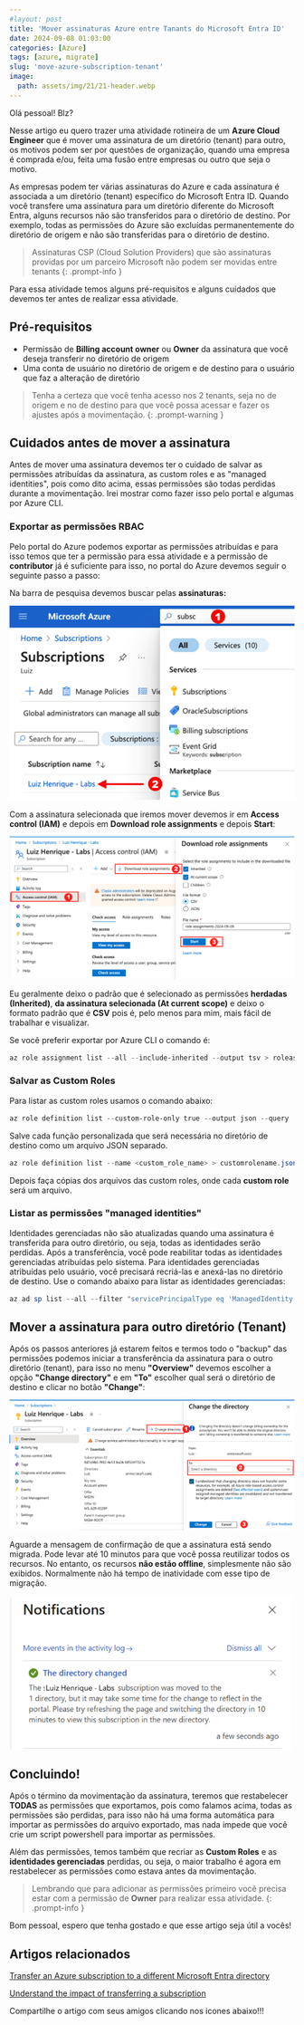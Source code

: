 ```yaml
---
#layout: post
title: 'Mover assinaturas Azure entre Tanants do Microsoft Entra ID' 
date: 2024-09-08 01:03:00
categories: [Azure]
tags: [azure, migrate]
slug: 'move-azure-subscription-tenant'
image:
  path: assets/img/21/21-header.webp
---
```


Olá pessoal! Blz?

Nesse artigo eu quero trazer uma atividade rotineira de um **Azure Cloud Engineer** que é mover uma assinatura de um diretório (tenant) para outro, os motivos podem ser por questões de organização, quando uma empresa é comprada e/ou, feita uma fusão entre empresas ou outro que seja o motivo.

As empresas podem ter várias assinaturas do Azure e cada assinatura é associada a um diretório (tenant) específico do Microsoft Entra ID. Quando você transfere uma assinatura para um diretório diferente do Microsoft Entra, alguns recursos não são transferidos para o diretório de destino. Por exemplo, todas as permissões do Azure são excluídas permanentemente do diretório de origem e não são transferidas para o diretório de destino.

> Assinaturas CSP (Cloud Solution Providers) que são assinaturas providas por um parceiro Microsoft não podem ser movidas entre tenants
{: .prompt-info }

Para essa atividade temos alguns pré-requisitos e alguns cuidados que devemos ter antes de realizar essa atividade.

## Pré-requisitos

* Permissão de **Billing account owner** ou **Owner** da assinatura que você deseja transferir no diretório de origem
* Uma conta de usuário no diretório de origem e de destino para o usuário que faz a alteração de diretório

> Tenha a certeza que você tenha acesso nos 2 tenants, seja no de origem e no de destino para que você possa acessar e fazer os ajustes após a movimentação.
{: .prompt-warning }

## Cuidados antes de mover a assinatura

Antes de mover uma assinatura devemos ter o cuidado de salvar as permissões atribuídas da assinatura, as custom roles e as "managed identities", pois como dito acima, essas permissões são todas perdidas durante a movimentação. Irei mostrar como fazer isso pelo portal e algumas por Azure CLI.

### Exportar as permissões RBAC

Pelo portal do Azure podemos exportar as permissões atribuídas e para isso temos que ter a permissão para essa atividade e a permissão de **contributor** já é suficiente para isso, no portal do Azure devemos seguir o seguinte passo a passo:

Na barra de pesquisa devemos buscar pelas **assinaturas:**

![azure-tenant-subscription](/assets/img/21/01.png)

Com a assinatura selecionada que iremos mover devemos ir em **Access control (IAM)** e depois em **Download role assignments** e depois **Start**:

![azure-tenant-subscription](/assets/img/21/02.png)

Eu geralmente deixo o padrão que é selecionado as permissões **herdadas (Inherited)**, **da assinatura selecionada (At current scope)** e deixo o formato padrão que é **CSV** pois é, pelo menos para mim, mais fácil de trabalhar e visualizar.

Se você preferir exportar por Azure CLI o comando é:

```powershell
az role assignment list --all --include-inherited --output tsv > roleassignments.tsv
```

### Salvar as Custom Roles

Para listar as custom roles usamos o comando abaixo: 

```powershell
az role definition list --custom-role-only true --output json --query '[].{roleName:roleName, roleType:roleType}'
```

Salve cada função personalizada que será necessária no diretório de destino como um arquivo JSON separado.

```powershell
az role definition list --name <custom_role_name> > customrolename.json
```

Depois faça cópias dos arquivos das custom roles, onde cada **custom role** será um arquivo.

### Listar as permissões "managed identities"

Identidades gerenciadas não são atualizadas quando uma assinatura é transferida para outro diretório, ou seja, todas as identidades serão perdidas. Após a transferência, você pode reabilitar todas as identidades gerenciadas atribuídas pelo sistema. Para identidades gerenciadas atribuídas pelo usuário, você precisará recriá-las e anexá-las no diretório de destino. Use o comando abaixo para listar as identidades gerenciadas:

```powershell
az ad sp list --all --filter "servicePrincipalType eq 'ManagedIdentity'"
```

## Mover a assinatura para outro diretório (Tenant)

Após os passos anteriores já estarem feitos e termos todo o "backup" das permissões podemos iniciar a transferência da assinatura para o outro diretório (tenant), para isso no menu **"Overview"** devemos escolher a opção **"Change directory"** e em **"To"** escolher qual será o diretório de destino e clicar no botão **"Change"**:

![azure-tenant-subscription](/assets/img/21/03.png)

Aguarde a mensagem de confirmação de que a assinatura está sendo migrada. Pode levar até 10 minutos para que você possa reutilizar todos os recursos. No entanto, os recursos **não estão offline**, simplesmente não são exibidos. Normalmente não há tempo de inatividade com esse tipo de migração.


<img src="/assets/img/21/04.png" alt="azure-tenant-subscription" width="500">

## Concluindo!

Após o término da movimentação da assinatura, teremos que restabelecer **TODAS** as permissões que exportamos, pois como falamos acima, todas as permissões são perdidas, para isso não há uma forma automática para importar as permissões do arquivo exportado, mas nada impede que você crie um script powershell para importar as permissões.

Além das permissões, temos também que recriar as **Custom Roles** e as **identidades gerenciadas** perdidas, ou seja, o maior trabalho é agora em restabelecer as permissões como estava antes da movimentação.

> Lembrando que para adicionar as permissões primeiro você precisa estar com a permissão de **Owner** para realizar essa atividade.
{: .prompt-info }

Bom pessoal, espero que tenha gostado e que esse artigo seja útil a vocês!

## Artigos relacionados

<a href="https://learn.microsoft.com/en-us/azure/role-based-access-control/transfer-subscription" target="_blank">Transfer an Azure subscription to a different Microsoft Entra directory</a> 

<a href="https://learn.microsoft.com/en-us/azure/role-based-access-control/transfer-subscription#understand-the-impact-of-transferring-a-subscription" target="_blank">Understand the impact of transferring a subscription</a> 

Compartilhe o artigo com seus amigos clicando nos icones abaixo!!!
